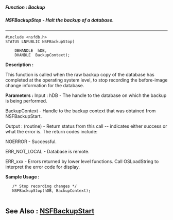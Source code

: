 ##### Function : Backup
##### NSFBackupStop - Halt the backup of a database.
---
```
#include <nsfdb.h>
STATUS LNPUBLIC NSFBackupStop(

	DBHANDLE  hDB,
	DHANDLE  BackupContext);
```
**Description :**

This function is called when the raw backup copy of the database has completed 
at the operating system level, to stop recording the before-image change 
information for the database.

**Parameters :**
Input :
hDB  -  The handle to the database on which the backup is being performed.

BackupContext  -  Handle to the backup context that was obtained from NSFBackupStart.

Output :
(routine)  -  Return status from this call -- indicates either success or what the error is. The return codes include:

NOERROR - Successful.

ERR_NOT_LOCAL - Database is remote.

ERR_xxx - Errors returned by lower level functions.  Call OSLoadString to interpret the error code for display.



**Sample Usage :**
```
   /* Stop recording changes */
   NSFBackupStop(hDB, BackupContext);


```
**See Also :**
[NSFBackupStart](/reference/Func/NSFBackupStart)
---
